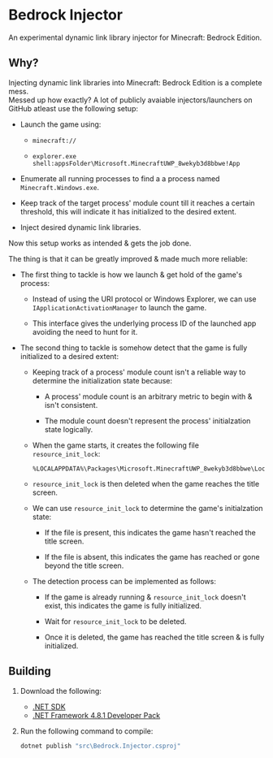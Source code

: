 # Bedrock Injector
An experimental dynamic link library injector for Minecraft: Bedrock Edition.

## Why?
Injecting dynamic link libraries into Minecraft: Bedrock Edition is a complete mess.<br>
Messed up how exactly? A lot of publicly avaiable injectors/launchers on GitHub atleast use the following setup:

- Launch the game using:

   - `minecraft://` 

   - `explorer.exe shell:appsFolder\Microsoft.MinecraftUWP_8wekyb3d8bbwe!App`

- Enumerate all running processes to find a a process named `Minecraft.Windows.exe`.

- Keep track of the target process' module count till it reaches a certain threshold, this will indicate it has initialized to the desired extent.

- Inject desired dynamic link libraries.

Now this setup works as intended & gets the job done. 

The thing is that it can be greatly improved & made much more reliable:

- The first thing to tackle is how we launch & get hold of the game's process:

    - Instead of using the URI protocol or Windows Explorer, we can use `IApplicationActivationManager` to launch the game.

    - This interface gives the underlying process ID of the launched app avoiding the need to hunt for it.

- The second thing to tackle is somehow detect that the game is fully initialized to a desired extent:

    - Keeping track of a process' module count isn't a reliable way to determine the initialization state because:

        - A process' module count is an arbitrary metric to begin with & isn't consistent.

        - The module count doesn't represent the process' initialzation state logically. 

    - When the game starts, it creates the following file `resource_init_lock`:

        ```
        %LOCALAPPDATA%\Packages\Microsoft.MinecraftUWP_8wekyb3d8bbwe\LocalState\games\com.mojang\minecraftpe\resource_init_lock
        ```

    - `resource_init_lock` is then deleted when the game reaches the title screen.

    - We can use `resource_init_lock` to determine the game's initialzation state:

        - If the file is present, this indicates the game hasn't reached the title screen.

        - If the file is absent, this indicates the game has reached or gone beyond the title screen.

    - The detection process can be implemented as follows:

        - If the game is already running & `resource_init_lock` doesn't exist, this indicates the game is fully initialized.

        - Wait for `resource_init_lock` to be deleted.

        - Once it is deleted, the game has reached the title screen & is fully initialized.

## Building
1. Download the following:
    - [.NET SDK](https://dotnet.microsoft.com/en-us/download)
    - [.NET Framework 4.8.1 Developer Pack](https://dotnet.microsoft.com/en-us/download/dotnet-framework/thank-you/net481-developer-pack-offline-installer)

2. Run the following command to compile:

    ```cmd
    dotnet publish "src\Bedrock.Injector.csproj"
    ```